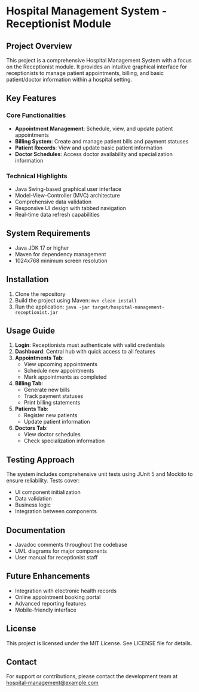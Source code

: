 # Hospital Management System - Receptionist Module

## Project Overview

This project is a comprehensive Hospital Management System with a focus on the Receptionist module. It provides an intuitive graphical interface for receptionists to manage patient appointments, billing, and basic patient/doctor information within a hospital setting.

## Key Features

### Core Functionalities
- **Appointment Management**: Schedule, view, and update patient appointments
- **Billing System**: Create and manage patient bills and payment statuses
- **Patient Records**: View and update basic patient information
- **Doctor Schedules**: Access doctor availability and specialization information

### Technical Highlights
- Java Swing-based graphical user interface
- Model-View-Controller (MVC) architecture
- Comprehensive data validation
- Responsive UI design with tabbed navigation
- Real-time data refresh capabilities

## System Requirements
- Java JDK 17 or higher
- Maven for dependency management
- 1024x768 minimum screen resolution

## Installation
1. Clone the repository
2. Build the project using Maven: `mvn clean install`
3. Run the application: `java -jar target/hospital-management-receptionist.jar`

## Usage Guide
1. **Login**: Receptionists must authenticate with valid credentials
2. **Dashboard**: Central hub with quick access to all features
3. **Appointments Tab**: 
   - View upcoming appointments
   - Schedule new appointments
   - Mark appointments as completed
4. **Billing Tab**:
   - Generate new bills
   - Track payment statuses
   - Print billing statements
5. **Patients Tab**:
   - Register new patients
   - Update patient information
6. **Doctors Tab**:
   - View doctor schedules
   - Check specialization information

## Testing Approach
The system includes comprehensive unit tests using JUnit 5 and Mockito to ensure reliability. Tests cover:
- UI component initialization
- Data validation
- Business logic
- Integration between components

## Documentation
- Javadoc comments throughout the codebase
- UML diagrams for major components
- User manual for receptionist staff

## Future Enhancements
- Integration with electronic health records
- Online appointment booking portal
- Advanced reporting features
- Mobile-friendly interface

## License
This project is licensed under the MIT License. See LICENSE file for details.

## Contact
For support or contributions, please contact the development team at hospital-management@example.com
